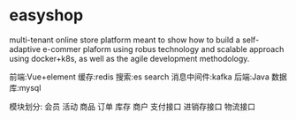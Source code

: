 # easyshop
multi-tenant online store platform meant to show how to build a self-adaptive e-commer plaform using robus technology and scalable approach
using docker+k8s, as well as the agile development methodology.

前端:Vue+element 缓存:redis 搜索:es search 消息中间件:kafka
后端:Java 数据库:mysql

模块划分:
  会员
  活动
  商品
  订单
  库存
  商户
  支付接口
  进销存接口
  物流接口


